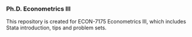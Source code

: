 ### Ph.D. Econometrics III

This repository is created for ECON-7175 Econometrics III, which includes Stata introduction, tips and problem sets.
